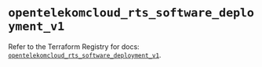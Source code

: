 # `opentelekomcloud_rts_software_deployment_v1`

Refer to the Terraform Registry for docs: [`opentelekomcloud_rts_software_deployment_v1`](https://registry.terraform.io/providers/opentelekomcloud/opentelekomcloud/1.36.29/docs/resources/rts_software_deployment_v1).
